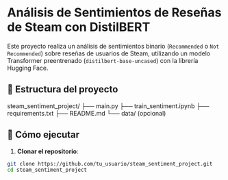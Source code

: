 # Análisis de Sentimientos de Reseñas de Steam con DistilBERT

Este proyecto realiza un análisis de sentimientos binario (`Recommended` o `Not Recommended`) sobre reseñas de usuarios de Steam, utilizando un modelo Transformer preentrenado (`distilbert-base-uncased`) con la librería Hugging Face.

## 📂 Estructura del proyecto

steam_sentiment_project/
├── main.py
├── train_sentiment.ipynb
├── requirements.txt
├── README.md
└── data/ (opcional)

## 🚀 Cómo ejecutar

1. **Clonar el repositorio**:

```bash
git clone https://github.com/tu_usuario/steam_sentiment_project.git
cd steam_sentiment_project
